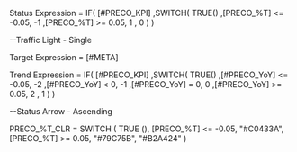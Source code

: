 Status Expression =
IF(
    [#PRECO_KPI]
    ,SWITCH(
        TRUE()
        ,[PRECO_%T] <= -0.05, -1
        ,[PRECO_%T] >= 0.05, 1
        , 0
    )
)

--Traffic Light - Single

Target Expression =
[#META]


Trend Expression =
IF(
    [#PRECO_KPI]
    ,SWITCH(
        TRUE()
        ,[#PRECO_YoY] <= -0.05, -2
        ,[#PRECO_YoY] < 0, -1
        ,[#PRECO_YoY] = 0, 0
        ,[#PRECO_YoY] >= 0.05, 2
        , 1
    )
)

--Status Arrow - Ascending


PRECO_%T_CLR = 
SWITCH (
    TRUE (),
    [PRECO_%T] <= -0.05, "#C0433A",
    [PRECO_%T] >= 0.05, "#79C75B",
    "#B2A424"
)
